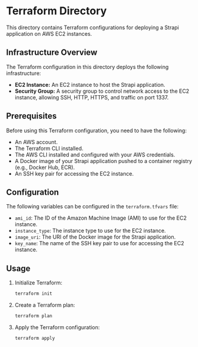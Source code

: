 # Terraform Directory

This directory contains Terraform configurations for deploying a Strapi application on AWS EC2 instances.

## Infrastructure Overview

The Terraform configuration in this directory deploys the following infrastructure:

*   **EC2 Instance:** An EC2 instance to host the Strapi application.
*   **Security Group:** A security group to control network access to the EC2 instance, allowing SSH, HTTP, HTTPS, and traffic on port 1337.

## Prerequisites

Before using this Terraform configuration, you need to have the following:

*   An AWS account.
*   The Terraform CLI installed.
*   The AWS CLI installed and configured with your AWS credentials.
*   A Docker image of your Strapi application pushed to a container registry (e.g., Docker Hub, ECR).
*   An SSH key pair for accessing the EC2 instance.

## Configuration

The following variables can be configured in the `terraform.tfvars` file:

*   `ami_id`: The ID of the Amazon Machine Image (AMI) to use for the EC2 instance.
*   `instance_type`: The instance type to use for the EC2 instance.
*   `image_uri`: The URI of the Docker image for the Strapi application.
*   `key_name`: The name of the SSH key pair to use for accessing the EC2 instance.

## Usage

1.  Initialize Terraform:

    ```bash
    terraform init
    ```

2.  Create a Terraform plan:

    ```bash
    terraform plan
    ```

3.  Apply the Terraform configuration:

    ```bash
    terraform apply
    ```